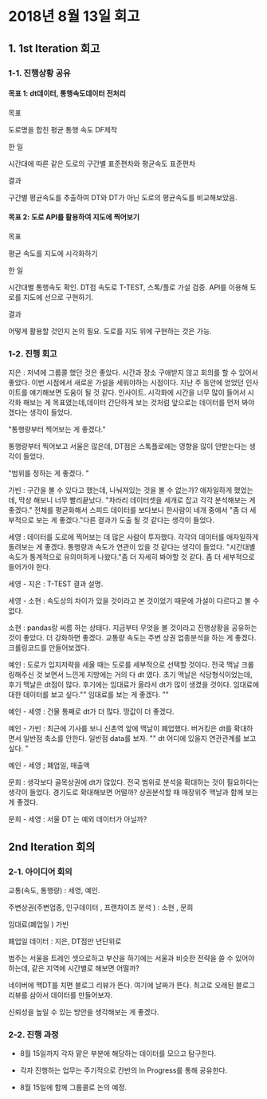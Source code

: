 # 2018년 8월 13일 회고

## 1. 1st Iteration 회고

  ### 1-1. 진행상황 공유

  #### 목표 1: dt데이터, 통행속도데이터 전처리    
  
  목표
  
  도로명을 합친 평균 통행 속도 DF제작       
  
  
  한 일
  
  시간대에 따른 같은 도로의 구간별 표준편차와 평균속도 표준편차      
  
  
  결과 
  
  구간별 평균속도를 추출하여 DT와 DT가 아닌 도로의 평균속도를 비교해보았음.
  
  
  
  
  #### 목표 2: 도로 API를 활용하여 지도에 찍어보기  
  
  목표
  
  평균 속도를 지도에 시각화하기      
  
  
  한 일
  
  시간대별 통행속도 확인.  DT점 속도로 T-TEST, 스톡/플로 가설 검증. API를 이용해 도로를 지도에 선으로 구현하기.
  
  
  결과
  
  어떻게 활용할 것인지 논의 필요. 도로를 지도 위에 구현하는 것은 가능.
  
  

### 1-2. 진행 회고

지은 : 저녁에 그룹콜 했던 것은 좋았다. 시간과 장소 구애받지 않고 회의를 할 수 있어서 좋았다. 이번 시점에서 새로운 가설을 세워야하는 시점이다. 지난 주 동안에 얻었던 인사이트를 얘기해보면 도움이 될 것 같다. 인사이트. 시각화에 시간을 너무 많이 들어서 시각화 해보는 게 목표였는데,데이터 간단하게 보는 것처럼 앞으로는 데이터를 먼저 봐야겠다는 생각이 들었다. 

"통행량부터 찍어보는 게 좋겠다."

 통행량부터 찍어보고 서울은 많은데, DT점은 스톡플로에는 영향을 많이 안받는다는 생각이 들었다. 

"범위를 정하는 게 좋겠다. "

가빈 : 구간을 볼 수 있다고 했는데, 나눠져있는 것을 볼 수 없는가? 애자일하게 했었는데, 막상 해보니 너무 빨리끝났다. "차라리 데이터셋을 세개로 잡고 각각 분석해보는 게 좋겠다." 전체를 평균화해서 스피드 데이터를 보다보니 한사람이 네개 중에서 "좀 더 세부적으로 보는 게 좋겠다."다른 결과가 도출 될 것 같다는 생각이 들었다. 

세영 : 데이터를 도로에 찍어보는 데 많은 사람이 투자했다. 각각의 데이터를 애자일하게 돌려보는 게 좋겠다. 통행량과 속도가 연관이 있을 것 같다는 생각이 들었다. "시간대별 속도가 통계적으로 유의미하게 나왔다."좀 더 자세히 봐야할 것 같다. 좀 더 세부적으로 들어가야 한다.  

세영 - 지은 : T-TEST 결과 설명. 

세영 - 소현 : 속도상의 차이가 있을 것이라고 본 것이었기 때문에 가설이 다르다고 볼 수 없다. 

소현 : pandas랑 씨름 하는 상태다. 지금부터 무엇을 볼 것이라고 진행상황을 공유하는 것이 좋았다. 더 강화하면 좋겠다. 교통량 속도는 주변 상권 업종분석을 하는 게 좋겠다. 크롤링코드를 만들어보겠다. 

예인  : 도로가 입지저략을 세울 때는 도로를 세부적으로 선택할 것이다. 전국 맥날 크롤링해주신 것 보면서 느낀게 지방에는 거의 다 dt 였다. 초기 맥날은 식당형식이었는데, 후기 맥날은 dt점이 많다. 후기에는 임대료가 올라서 dt가 많이 생겼을 것이다. 임대료에 대한 데이터를 보고 싶다."" 임대료를 보는 게 좋겠다. ""

예인 - 세영 :  건물 통째로 dt가 더 많다. 땅값이 더 좋겠다. 

예인 - 가빈 : 최근에 기사를 보니 신촌역 앞에 맥날이 폐업했다. 버거킹은 dt를 확대하면서 일반점 축소를 안한다. 일반점 data를 보자. "" dt 어디에 있을지 연관관계를 보고 싶다. " 

예인 - 세영 ; 폐업일, 매출액 

문희 : 생각보다 골목상권에 dt가 많았다. 전국 범위로 분석을 확대하는 것이 필요하다는 생각이 들었다. 경기도로 확대해보면 어떨까? 상권분석할 때 매장위주 맥날과 함께 보는 게 좋겠다. 

문희 - 세영 : 서울 DT 는 예외 데이터가 아닐까? 

## 2nd Iteration 회의

### 2-1. 아이디어 회의 

교통(속도, 통행량) : 세영, 예인.

주변상권(주변업종, 인구데이터 ,  프랜차이즈 분석 ) : 소현  , 문희

임대료(폐업일  ) 가빈 

폐업일 데이터 : 지은, DT점만 년단위로 

범주는 서울을 트레인 셋으로하고 부산을 하기에는 서울과 비슷한 전략을 쓸 수 있어야하는데, 같은 지역에 시간별로 해보면 어떨까?     

네이버에 맥DT를 치면 블로그 리뷰가 뜬다. 여기에 날짜가 뜬다. 최고로 오래된 블로그 리뷰를 삼아서 데이터를 만들어보자. 

신뢰성을 높일 수 있는 방안을 생각해보는 게 좋겠다. 

### 2-2. 진행 과정 

* 8월 15일까지 각자 맡은 부분에 해당하는 데이터를 모으고 탐구한다. 

* 각자 진행하는 업무는 주기적으로 칸반의 In Progress를 통해 공유한다. 

* 8월 15일에 함께 그룹콜로 논의 예정. 

